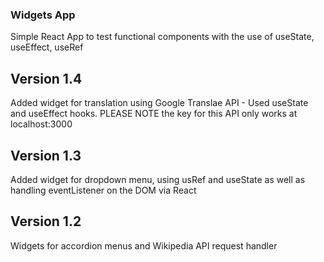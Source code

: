 ### Widgets App

Simple React App to test functional components with the use of useState, useEffect, useRef

## Version 1.4
Added widget for translation using Google Translae API - Used useState and useEffect hooks.
PLEASE NOTE the key for this API only works at localhost:3000

## Version 1.3
Added widget for dropdown menu, using usRef and useState as well as handling eventListener on the DOM via React

## Version 1.2
Widgets for accordion menus and Wikipedia API request handler

